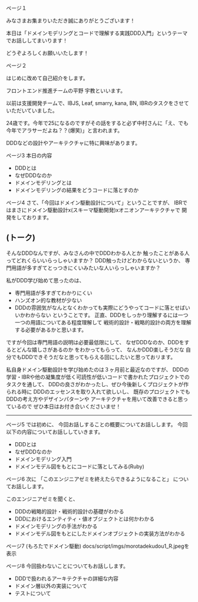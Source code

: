 ページ１

みなさまお集まりいただき誠にありがとうございます！

本日は「ドメインモデリングとコードで理解する実践DDD入門」というテーマでお話ししてまいります！

どうぞよろしくお願いいたします！

ページ２

はじめに改めて自己紹介をします。

フロントエンド推進チームの平野 宇教といいます。

以前は支援開発チームで、IBJS, Leaf, smarry, kana, BN, IBRのタスクをさせていただいていました。

24歳です。今年で25になるのですがその話をすると必ず中村さんに「え、でも今年でアラサーだよね？？(爆笑)」と言われます。

DDDなどの設計やアーキテクチャに特に興味があります。

ページ3
本日の内容
- DDDとは
- なぜDDDなのか
- ドメインモデリングとは
- ドメインモデリングの結果をどうコードに落とすのか

ページ4
さて、「今回はドメイン駆動設計について」ということですが、
IBRではまさにドメイン駆動設計x(スキーマ駆動開発)xオニオンアーキテクチャで
開発をしております。

(トーク)
------------------------
そんなDDDなんですが、みなさんの中でDDDわかる人とか
触ったことがある人ってどれくらいいらっしゃいますか？
DDD触ったけどわからないというか、
専門用語が多すぎてとっつきにくいみたいな人いらっしゃいますか？

私がDDD学び始めて思ったのは、
- 専門用語が多すぎてわかりにくい
- ハンズオン的な教材が少ない
- DDDの雰囲気がなんとなくわかっても実際にどうやってコードに落とせばいいかわからない
ということです。
正直、DDDをしっかり理解するには一つ一つの用語についてある程度理解して
戦術的設計・戦略的設計の両方を理解する必要があるかと思います。

ですが今回は専門用語の説明は必要最低限にして、
なぜDDDなのか、DDDをするとどんな嬉しさがあるのか
をわかってもらって、
なんかDDD楽しそうだな
自分でもDDDできそうだなと思ってもらえる回にしたいと思っておリます。

私自身ドメイン駆動設計を学び始めたのは３ヶ月前と最近なのですが、
DDDの学習・IBRや他の凝集度が低く可読性が低いコードで書かれたプロジェクトでのタスクを通して、
DDDの良さがわかったし、ぜひ今後新しくプロジェクトが作られる時に
DDDのエッセンスを取り入れて欲しいし、
既存のプロジェクトでもDDDの考え方やデザインパターンや
アーキテクチャを用いて改善できると思っているので
ぜひ本日はお付き合いくださいませ！

---------------------

ページ5
では初めに、
今回お話しすることの概要についてお話しします。
今回以下の内容についてお話ししていきます。

- DDDとは
- なぜDDDなのか
- ドメインモデリング入門
- ドメインモデル図をもとにコードに落としてみる(Ruby)


ページ6
次に
「このエンジニアゼミを終えたらできるようになること」
についてお話しします。

このエンジニアゼミを聞くと、

- DDDの戦略的設計・戦術的設計の基礎がわかる
- DDDにおけるエンティティ・値オブジェクトとは何かわかる
- ドメインモデリングの手法がわかる
- ドメインモデル図をもとにしたドメインオブジェクトの実装方法がわかる

ページ7
(もろたでドメイン駆動)
docs/script/imgs/morotadekudou1_R.jpegを表示


ページ8
今回扱わないことについてもお話しします。

- DDDで扱われるアーキテクチャの詳細な内容
- ドメイン層以外の実装について
- テストについて

